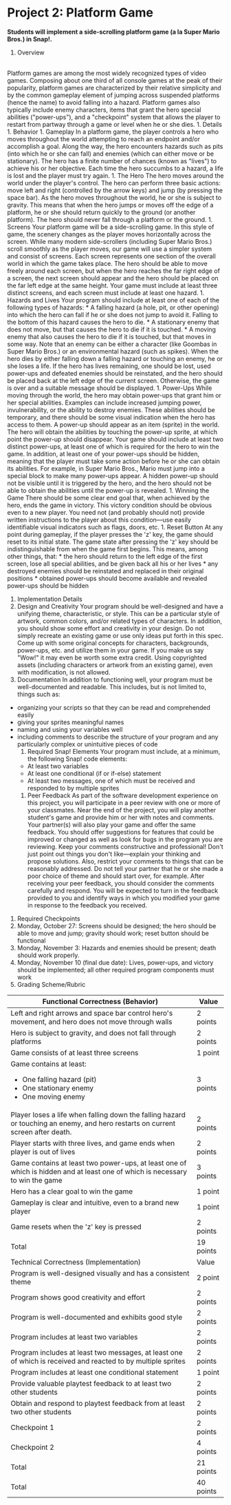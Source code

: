 # Project 2: Platform Game	

**Students will implement a side-scrolling platform game (a la Super Mario Bros.) in Snap!.**

1. Overview
<br/>
Platform games are among the most widely recognized types of video games.  Composing about one third of all console games at the peak of their popularity, platform games are characterized by their relative simplicity and by the common gameplay element of jumping across suspended platforms (hence the name) to avoid falling into a hazard.  Platform games also typically include enemy characters, items that grant the hero special abilities ("power-ups"), and a "checkpoint" system that allows the player to restart from partway through a game or level when he or she dies.
1. Details
  1. Behavior
    1. Gameplay
In a platform game, the player controls a hero who moves throughout the world attempting to reach an endpoint and/or accomplish a goal.  Along the way, the hero encounters hazards such as pits (into which he or she can fall) and enemies (which can either move or be stationary).  The hero has a finite number of chances (known as "lives") to achieve his or her objective.  Each time the hero succumbs to a hazard, a life is lost and the player must try again.
  1. The Hero
  The hero moves around the world under the player's control.  The hero can perform three basic actions: move left and right (controlled by the arrow keys) and jump (by pressing the space bar).  As the hero moves throughout the world, he or she is subject to gravity.  This means that when the hero jumps or moves off the edge of a platform, he or she should return quickly to the ground (or another platform).  The hero should never fall through a platform or the ground.
  1. Screens
Your platform game will be a side-scrolling game.  In this style of game, the scenery changes as the player moves horizontally across the screen.  While many modern side-scrollers (including Super Mario Bros.) scroll smoothly as the player moves, our game will use a simpler system and consist of screens.  Each screen represents one section of the overall world in which the game takes place.  The hero should be able to move freely around each screen, but when the hero reaches the far right edge of a screen, the next screen should appear and the hero should be placed on the far left edge at the same height.  Your game must include at least three distinct screens, and each screen must include at least one hazard.
  1. Hazards and Lives
Your program should include at least one of each of the following types of hazards:
    * A falling hazard (a hole, pit, or other opening) into which the hero can fall if he or she does not jump to avoid it.  Falling to the bottom of this hazard causes the hero to die.
    * A stationary enemy that does not move, but that causes the hero to die if it is touched.
    * A moving enemy that also causes the hero to die if it is touched, but that moves in some way.
Note that an enemy can be either a character (like Goombas in Super Mario Bros.) or an environmental hazard (such as spikes).  When the hero dies by either falling down a falling hazard or touching an enemy, he or she loses a life.  If the hero has lives remaining, one should be lost, used power-ups and defeated enemies should be reinstated, and the hero should be placed back at the left edge of the current screen.  Otherwise, the game is over and a suitable message should be displayed.
  1. Power-Ups
While moving through the world, the hero may obtain power-ups that grant him or her special abilities.  Examples can include increased jumping power, invulnerability, or the ability to destroy enemies.  These abilities should be temporary, and there should be some visual indication when the hero has access to them.  A power-up should appear as an item (sprite) in the world.  The hero will obtain the abilities by touching the power-up sprite, at which point the power-up should disappear.  Your game should include at least two distinct power-ups, at least one of which is required for the hero to win the game.
In addition, at least one of your power-ups should be hidden, meaning that the player must take some action before he or she can obtain its abilities.  For example, in Super Mario Bros., Mario must jump into a special block to make many power-ups appear.  A hidden power-up should not be visible until it is triggered by the hero, and the hero should not be able to obtain the abilities until the power-up is revealed.
  1. Winning the Game
There should be some clear end goal that, when achieved by the hero, ends the game in victory.  This victory condition should be obvious even to a new player.  You need not (and probably should not) provide written instructions to the player about this condition—use easily identifiable visual indicators such as flags, doors, etc.
  1. Reset Button
At any point during gameplay, if the player presses the 'z' key, the game should reset to its initial state.  The game state after pressing the 'z' key should be indistinguishable from when the game first begins.  This means, among other things, that:
    * the hero should return to the left edge of the first screen, lose all special abilities, and be given back all his or her lives
    * any destroyed enemies should be reinstated and replaced in their original positions
    * obtained power-ups should become available and revealed power-ups should be hidden 

1. Implementation Details
  1. Design and Creativity
Your program should be well-designed and have a unifying theme, characteristic, or style.  This can be a particular style of artwork, common colors, and/or related types of characters.  In addition, you should show some effort and creativity in your design.  Do not simply recreate an existing game or use only ideas put forth in this spec.  Come up with some original concepts for characters, backgrounds, power-ups, etc. and utilize them in your game.  If you make us say "Wow!" it may even be worth some extra credit.  Using copyrighted assets (including characters or artwork from an existing game), even with modification, is not allowed.  
  1. Documentation
In addition to functioning well, your program must be well-documented and readable.  This includes, but is not limited to, things such as:
* organizing your scripts so that they can be read and comprehended easily
* giving  your sprites meaningful names
* naming and using your variables well
* including comments to describe the structure of your program and any particularly complex or unintuitive pieces of code
  1. Required Snap! Elements
Your program must include, at a minimum, the following Snap! code elements:
    * At least two variables
    * At least one conditional (if or if-else) statement
    * At least two messages, one of which must be received and responded to by multiple sprites
  1. Peer Feedback
As part of the software development experience on this project, you will participate in a peer review with one or more of your classmates.  Near the end of the project, you will play another student's game and provide him or her with notes and comments.  Your partner(s) will also play your game and offer the same feedback.  You should offer suggestions for features that could be improved or changed as well as look for bugs in the program you are reviewing.  Keep your comments constructive and professional!  Don't just point out things you don't like—explain your thinking and propose solutions.  Also, restrict your comments to things that can be reasonably addressed.  Do not tell your partner that he or she made a poor choice of theme and should start over, for example.
After receiving your peer feedback, you should consider the comments carefully and respond.  You will be expected to turn in the feedback provided to you and identify ways in which you modified your game in response to the feedback you received.
1. Required Checkpoints
  1. Monday, October 27: Screens should be designed; the hero should be able to move and jump; gravity should work; reset button should be functional
  1. Monday, November 3: Hazards and enemies should be present; death should work properly.
  1. Monday, November 10 (final due date): Lives, power-ups, and victory should be implemented; all other required program components must work
1. Grading Scheme/Rubric

|Functional Correctness (Behavior)| Value |
| -- | -- |
| Left and right arrows and space bar control hero's movement, and hero does not move through walls | 2 points |
| Hero is subject to gravity, and does not fall through platforms | 2 points |
| Game consists of at least three screens | 1 point |
| Game contains at least: <ul><li>One falling hazard (pit)</li><li>One stationary enemy</li><li>One moving enemy</li>| 3 points |
| Player loses a life when falling down the falling hazard or touching an enemy, and hero restarts on current screen after death. | 2 points |
| Player starts with three lives, and game ends when player is out of lives | 2 points |
| Game contains at least two power-ups, at least one of which is hidden and at least one of which is necessary to win the game | 3 points |
| Hero has a clear goal to win the game | 1 point |
| Gameplay is clear and intuitive, even to a brand new player | 1 point |
| Game resets when the 'z' key is pressed | 2 points |
| Total | 19 points |
| Technical Correctness (Implementation) | Value |
| Program is well-designed visually and has a consistent theme | 2 point |
| Program shows good creativity and effort | 2 points |
| Program is well-documented and exhibits good style | 2 points |
| Program includes at least two variables | 2 points |
| Program includes at least two messages, at least one of which is received and reacted to by multiple sprites | 2 points |
| Program includes at least one conditional statement | 1 point |
| Provide valuable playtest feedback to at least two other students | 2 points |
| Obtain and respond to playtest feedback from at least two other students | 2 points |
| Checkpoint 1 | 2 points |
| Checkpoint 2 | 4 points |
| Total | 21 points |
| Total | 40 points |


